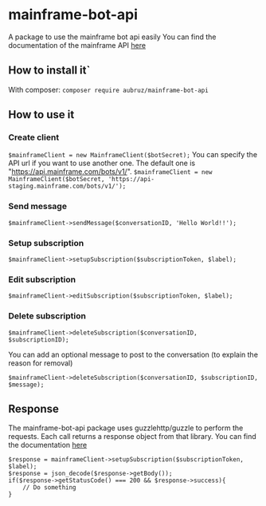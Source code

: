 # mainframe-bot-api
A package to use the mainframe bot api easily
You can find the documentation of the mainframe API [here](http://developer.mainframe.com/?http#mainframe-server-api)

## How to install it`
With composer:
`composer require aubruz/mainframe-bot-api`

## How to use it
### Create client
`$mainframeClient = new MainframeClient($botSecret);`
You can specify the API url if you want to use another one. The default one is "https://api.mainframe.com/bots/v1/".
`$mainframeClient = new MainframeClient($botSecret, 'https://api-staging.mainframe.com/bots/v1/');`

### Send message
```
$mainframeClient->sendMessage($conversationID, 'Hello World!!');
```

### Setup subscription
```
$mainframeClient->setupSubscription($subscriptionToken, $label);
```

### Edit subscription
``` 
$mainframeClient->editSubscription($subscriptionToken, $label);
```

### Delete subscription
``` 
$mainframeClient->deleteSubscription($conversationID, $subscriptionID);
```
You can add an optional message to post to the conversation (to explain the reason for removal)
``` 
$mainframeClient->deleteSubscription($conversationID, $subscriptionID, $message);
```

## Response
The mainframe-bot-api package uses guzzlehttp/guzzle to perform the requests.
Each call returns a response object from that library. You can find the documentation [here](http://docs.guzzlephp.org/en/stable/quickstart.html#using-responses)
```
$response = mainframeClient->setupSubscription($subscriptionToken, $label);
$response = json_decode($response->getBody());
if($response->getStatusCode() === 200 && $response->success){
    // Do something
}
```